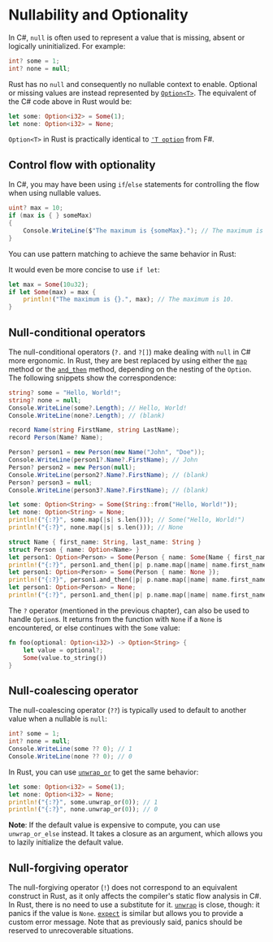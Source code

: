 # Nullability and Optionality

In C#, `null` is often used to represent a value that is missing, absent or
logically uninitialized. For example:

```csharp
int? some = 1;
int? none = null;
```

Rust has no `null` and consequently no nullable context to enable. Optional or
missing values are instead represented by [`Option<T>`][option]. The
equivalent of the C# code above in Rust would be:

```rust
let some: Option<i32> = Some(1);
let none: Option<i32> = None;
```

`Option<T>` in Rust is practically identical to [`'T option`][opt.fs] from F#.

[opt.fs]: https://fsharp.github.io/fsharp-core-docs/reference/fsharp-core-option-1.html

## Control flow with optionality

In C#, you may have been using `if`/`else` statements for controlling the flow
when using nullable values.

```csharp
uint? max = 10;
if (max is { } someMax)
{
    Console.WriteLine($"The maximum is {someMax}."); // The maximum is 10.
}
```

You can use pattern matching to achieve the same behavior in Rust:

It would even be more concise to use `if let`:

```rust
let max = Some(10u32);
if let Some(max) = max {
    println!("The maximum is {}.", max); // The maximum is 10.
}
```

## Null-conditional operators

The null-conditional operators (`?.` and `?[]`) make dealing with `null` in C#
more ergonomic. In Rust, they are best replaced by using either the [`map`][optmap]
method or the [`and_then`][opt_and_then] method, depending on the nesting of the `Option`.
The following snippets show the correspondence:

```csharp
string? some = "Hello, World!";
string? none = null;
Console.WriteLine(some?.Length); // Hello, World!
Console.WriteLine(none?.Length); // (blank)

record Name(string FirstName, string LastName);
record Person(Name? Name);

Person? person1 = new Person(new Name("John", "Doe"));
Console.WriteLine(person1?.Name?.FirstName); // John
Person? person2 = new Person(null);
Console.WriteLine(person2?.Name?.FirstName); // (blank)
Person? person3 = null;
Console.WriteLine(person3?.Name?.FirstName); // (blank)
```

```rust
let some: Option<String> = Some(String::from("Hello, World!"));
let none: Option<String> = None;
println!("{:?}", some.map(|s| s.len())); // Some("Hello, World!")
println!("{:?}", none.map(|s| s.len())); // None

struct Name { first_name: String, last_name: String }
struct Person { name: Option<Name> }
let person1: Option<Person> = Some(Person { name: Some(Name { first_name: "John".into(), last_name: "Doe".into() }) });
println!("{:?}", person1.and_then(|p| p.name.map(|name| name.first_name))); // Some("John")
let person1: Option<Person> = Some(Person { name: None });
println!("{:?}", person1.and_then(|p| p.name.map(|name| name.first_name))); // None
let person1: Option<Person> = None;
println!("{:?}", person1.and_then(|p| p.name.map(|name| name.first_name))); // None
```

The `?` operator (mentioned in the previous chapter), can also be used to handle `Option`s.
It returns from the function with `None` if a `None` is encountered, or else continues with the
`Some` value:
```rust
fn foo(optional: Option<i32>) -> Option<String> {
    let value = optional?;
    Some(value.to_string())
}
```

## Null-coalescing operator

The null-coalescing operator (`??`) is typically used to default to another
value when a nullable is `null`:

```csharp
int? some = 1;
int? none = null;
Console.WriteLine(some ?? 0); // 1
Console.WriteLine(none ?? 0); // 0
```

In Rust, you can use [`unwrap_or`][unwrap-or] to get the same behavior:

```rust
let some: Option<i32> = Some(1);
let none: Option<i32> = None;
println!("{:?}", some.unwrap_or(0)); // 1
println!("{:?}", none.unwrap_or(0)); // 0
```

**Note**: If the default value is expensive to compute, you can use
`unwrap_or_else` instead. It takes a closure as an argument, which allows you to
lazily initialize the default value.

## Null-forgiving operator

The null-forgiving operator (`!`) does not correspond to an equivalent construct
in Rust, as it only affects the compiler's static flow analysis in C#. In Rust,
there is no need to use a substitute for it. [`unwrap`][opt_unwrap] is close,
though: it panics if the value is `None`. [`expect`][opt_expect] is similar but allows
you to provide a custom error message. Note that as previously said, panics should
be reserved to unrecoverable situations.

[option]: https://doc.rust-lang.org/std/option/enum.Option.html
[optmap]: https://doc.rust-lang.org/std/option/enum.Option.html#method.map
[opt_and_then]: https://doc.rust-lang.org/std/option/enum.Option.html#method.and_then
[unwrap-or]: https://doc.rust-lang.org/std/option/enum.Option.html#method.unwrap_or
[opt_unwrap]: https://doc.rust-lang.org/std/option/enum.Option.html#method.unwrap
[opt_expect]: https://doc.rust-lang.org/std/option/enum.Option.html#method.expect
